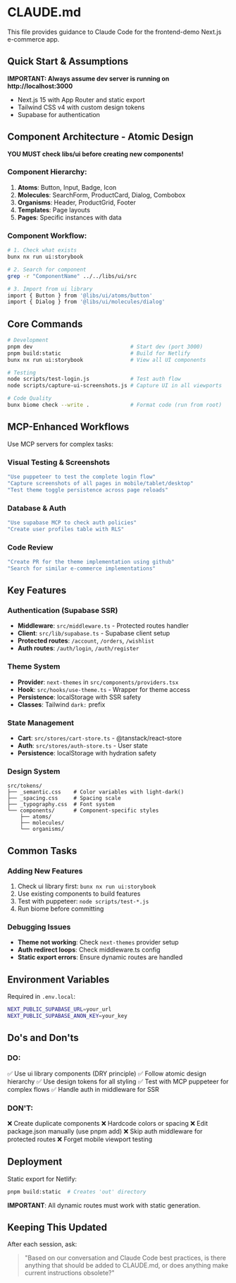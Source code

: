 # CLAUDE.md

This file provides guidance to Claude Code for the frontend-demo Next.js e-commerce app.

## Quick Start & Assumptions

**IMPORTANT: Always assume dev server is running on http://localhost:3000**
- Next.js 15 with App Router and static export
- Tailwind CSS v4 with custom design tokens
- Supabase for authentication

## Component Architecture - Atomic Design

**YOU MUST check libs/ui before creating new components!**

### Component Hierarchy:
1. **Atoms**: Button, Input, Badge, Icon
2. **Molecules**: SearchForm, ProductCard, Dialog, Combobox
3. **Organisms**: Header, ProductGrid, Footer
4. **Templates**: Page layouts
5. **Pages**: Specific instances with data

### Component Workflow:
```bash
# 1. Check what exists
bunx nx run ui:storybook

# 2. Search for component
grep -r "ComponentName" ../../libs/ui/src

# 3. Import from ui library
import { Button } from '@libs/ui/atoms/button'
import { Dialog } from '@libs/ui/molecules/dialog'
```

## Core Commands

```bash
# Development
pnpm dev                               # Start dev (port 3000)
pnpm build:static                      # Build for Netlify
bunx nx run ui:storybook               # View all UI components

# Testing
node scripts/test-login.js             # Test auth flow
node scripts/capture-ui-screenshots.js # Capture UI in all viewports

# Code Quality
bunx biome check --write .             # Format code (run from root)
```

## MCP-Enhanced Workflows

Use MCP servers for complex tasks:

### Visual Testing & Screenshots
```bash
"Use puppeteer to test the complete login flow"
"Capture screenshots of all pages in mobile/tablet/desktop"
"Test theme toggle persistence across page reloads"
```

### Database & Auth
```bash
"Use supabase MCP to check auth policies"
"Create user profiles table with RLS"
```

### Code Review
```bash
"Create PR for the theme implementation using github"
"Search for similar e-commerce implementations"
```

## Key Features

### Authentication (Supabase SSR)
- **Middleware**: `src/middleware.ts` - Protected routes handler
- **Client**: `src/lib/supabase.ts` - Supabase client setup
- **Protected routes**: `/account`, `/orders`, `/wishlist`
- **Auth routes**: `/auth/login`, `/auth/register`

### Theme System
- **Provider**: `next-themes` in `src/components/providers.tsx`
- **Hook**: `src/hooks/use-theme.ts` - Wrapper for theme access
- **Persistence**: localStorage with SSR safety
- **Classes**: Tailwind `dark:` prefix

### State Management
- **Cart**: `src/stores/cart-store.ts` - @tanstack/react-store
- **Auth**: `src/stores/auth-store.ts` - User state
- **Persistence**: localStorage with hydration safety

### Design System
```
src/tokens/
├── _semantic.css    # Color variables with light-dark()
├── _spacing.css     # Spacing scale
├── _typography.css  # Font system
└── components/      # Component-specific styles
    ├── atoms/
    ├── molecules/
    └── organisms/
```

## Common Tasks

### Adding New Features
1. Check ui library first: `bunx nx run ui:storybook`
2. Use existing components to build features
3. Test with puppeteer: `node scripts/test-*.js`
4. Run biome before committing

### Debugging Issues
- **Theme not working**: Check `next-themes` provider setup
- **Auth redirect loops**: Check middleware.ts config
- **Static export errors**: Ensure dynamic routes are handled

## Environment Variables

Required in `.env.local`:
```bash
NEXT_PUBLIC_SUPABASE_URL=your_url
NEXT_PUBLIC_SUPABASE_ANON_KEY=your_key
```

## Do's and Don'ts

### DO:
✅ Use ui library components (DRY principle)
✅ Follow atomic design hierarchy
✅ Use design tokens for all styling
✅ Test with MCP puppeteer for complex flows
✅ Handle auth in middleware for SSR

### DON'T:
❌ Create duplicate components
❌ Hardcode colors or spacing
❌ Edit package.json manually (use pnpm add)
❌ Skip auth middleware for protected routes
❌ Forget mobile viewport testing

## Deployment

Static export for Netlify:
```bash
pnpm build:static  # Creates 'out' directory
```

**IMPORTANT**: All dynamic routes must work with static generation.

## Keeping This Updated

After each session, ask:
> "Based on our conversation and Claude Code best practices, is there anything that should be added to CLAUDE.md, or does anything make current instructions obsolete?"